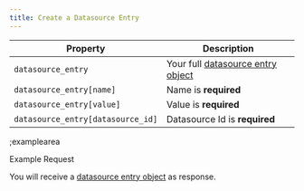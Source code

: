 ```yaml
---
title: Create a Datasource Entry
---
```


| Property | Description |
|---|---|
| `datasource_entry` | Your full [datasource entry object](#core-resources/datasource-entries/the-datasource-entry-object) |
| `datasource_entry[name]`  | Name is **required** |
| `datasource_entry[value]`  | Value is **required** |
| `datasource_entry[datasource_id]`  |  Datasource Id is **required** |


;examplearea

Example Request

<RequestExample url="https://mapi.storyblok.com/v1/spaces/606/datasource_entries/" httpMethod="POST" :requestObject='{"datasource_entry":{"name":"newsletter_text","value":"Subscribe to our newsletter to make sure you don’t miss anything.", "datasource_id": 12345}}'></RequestExample>

You will receive a [datasource entry object](#core-resources/datasource-entries/the-datasource-entry-object) as response.

